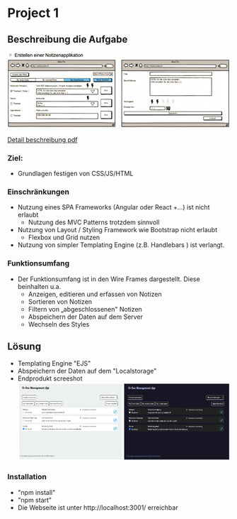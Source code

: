 # Project 1 
## Beschreibung die Aufgabe
![](static/assets/WireFrameScreenshotProject1.png)

[Detail beschreibung pdf](static/assets/Projekt_1Beschreibung.pdf )
### Ziel: 
* Grundlagen festigen von CSS/JS/HTML

### Einschränkungen
* Nutzung eines SPA Frameworks (Angular oder React +...) ist nicht erlaubt
  * Nutzung des MVC Patterns trotzdem sinnvoll
* Nutzung von Layout / Styling Framework wie Bootstrap nicht erlaubt
  * Flexbox und Grid nutzen
* Nutzung von simpler Templating Engine (z.B. Handlebars ) ist verlangt.

### Funktionsumfang
* Der Funktionsumfang ist in den Wire Frames dargestellt. Diese beinhalten u.a.
  * Anzeigen, editieren und erfassen von Notizen
  * Sortieren von Notizen
  * Filtern von „abgeschlossenen" Notizen
  * Abspeichern der Daten auf dem Server
  * Wechseln des Styles
  
## Lösung
* Templating Engine "EJS"
* Abspeichern der Daten auf dem "Localstorage"
* Endprodukt screeshot 
![](static/assets/both-in-one.PNG)

### Installation
* "npm install"
* "npm start"
* Die Webseite ist unter http://localhost:3001/ erreichbar

